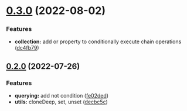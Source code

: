 # [0.3.0](https://github.com/alexberriman/newtondb/compare/v0.2.0...v0.3.0) (2022-08-02)

### Features

- **collection:** add or property to conditionally execute chain operations ([dc4fb79](https://github.com/alexberriman/newtondb/commit/dc4fb79297edf21ec79d302373763b787f881cac))

## [0.2.0](https://github.com/alexberriman/newtondb/compare/v0.1.2...v0.2.0) (2022-07-26)

### Features

- **querying:** add not condition ([fe02ded](https://github.com/alexberriman/newtondb/commit/fe02ded504fce1280718548e918a513647f38955))
- **utils:** cloneDeep, set, unset ([decbc5c](https://github.com/alexberriman/newtondb/commit/decbc5c1e0e00d95195701c04811e420e56654ab))
